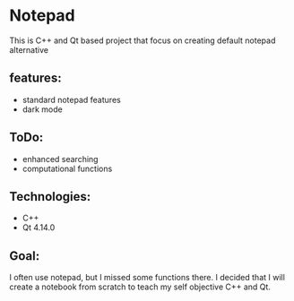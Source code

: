 # Notepad
This is C++ and Qt based project that focus on creating default notepad alternative
## features:
* standard notepad features
* dark mode
## ToDo:
* enhanced searching
* computational functions
## Technologies:
* C++
* Qt 4.14.0
## Goal:
I often use notepad, but I missed some functions there. 
I decided that I will create a notebook from scratch to teach my self objective C++ and Qt.

